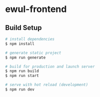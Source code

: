 # ewul-frontend

## Build Setup

```bash
# install dependencies
$ npm install

# generate static project
$ npm run generate

# build for production and launch server
$ npm run build
$ npm run start

# serve with hot reload (development)
$ npm run dev
```
